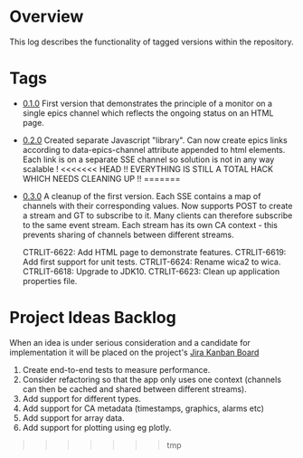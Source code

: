 # Overview

This log describes the functionality of tagged versions within the repository.

# Tags  
* [0.1.0](https://git.psi.ch/controls_highlevel_applications/ch.psi.wica2/tags/0.1.0)
  First version that demonstrates the principle of a monitor on a single epics channel
  which reflects the ongoing status on an HTML page.

* [0.2.0](https://git.psi.ch/controls_highlevel_applications/ch.psi.wica2/tags/0.2.0)
  Created separate Javascript "library". Can now create epics links according to
  data-epics-channel attribute appended to html elements.
  Each link is on a separate SSE channel so solution is not in any way scalable !
<<<<<<< HEAD
  !! EVERYTHING IS STILL A TOTAL HACK WHICH NEEDS CLEANING UP !!
=======

* [0.3.0](https://git.psi.ch/controls_highlevel_applications/ch.psi.wica2/tags/0.3.0)
  A cleanup of the first version. Each SSE contains a map of channels with their
  corresponding values. Now supports POST to create a stream and GT to subscribe to it.
  Many clients can therefore subscribe to the same event stream.
  Each stream has its own CA context - this prevents sharing of channels between
  different streams.

    CTRLIT-6622: Add HTML page to demonstrate features.
    CTRLIT-6619: Add first support for unit tests.
    CTRLIT-6624: Rename wica2 to wica.
    CTRLIT-6618: Upgrade to JDK10.
    CTRLIT-6623: Clean up application properties file.


# Project Ideas Backlog

When an idea is under serious consideration and a candidate for
implementation it will be placed on the project's [Jira Kanban Board](https://jira.psi.ch/secure/RapidBoard.jspa?rapidView=1631)

1. Create end-to-end tests to measure performance.
1. Consider refactoring so that the app only uses one context (channels
   can then be cached and shared between different streams).
1. Add support for different types.
1. Add support for CA metadata (timestamps, graphics,
alarms etc)
1. Add support for array data.
1. Add support for plotting using eg plotly.

>>>>>>> tmp
